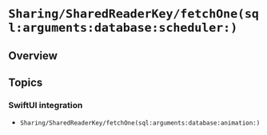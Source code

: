 # ``Sharing/SharedReaderKey/fetchOne(sql:arguments:database:scheduler:)``

## Overview

## Topics

### SwiftUI integration

- ``Sharing/SharedReaderKey/fetchOne(sql:arguments:database:animation:)``
